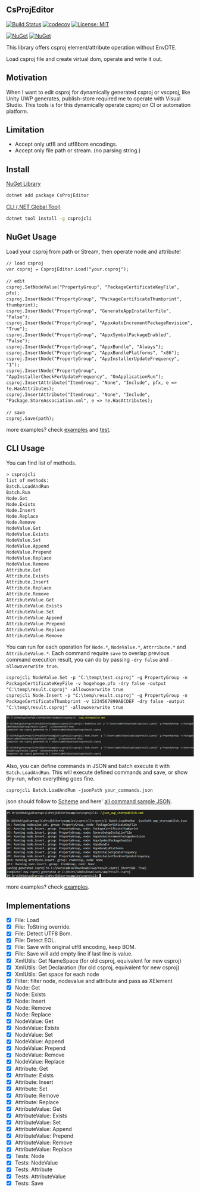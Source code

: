 ## CsProjEditor

[![Build Status](https://cloud.drone.io/api/badges/guitarrapc/CsProjEditor/status.svg)](https://cloud.drone.io/guitarrapc/CsProjEditor) [![codecov](https://codecov.io/gh/guitarrapc/CsProjEditor/branch/master/graph/badge.svg)](https://codecov.io/gh/guitarrapc/CsProjEditor) [![License: MIT](https://img.shields.io/badge/License-MIT-blue.svg)](LICENSE) 

[![NuGet](https://img.shields.io/nuget/v/CsProjEditor.svg?label=CsProjEditor%20nuget)](https://www.nuget.org/packages/CsProjEditor) [![NuGet](https://img.shields.io/nuget/v/csprojcli.svg?label=csprojcli%20nuget)](https://www.nuget.org/packages/csprojcli)

This library offers csproj element/attribute operation without EnvDTE.

Load csproj file and create virtual dom, operate and write it out.

## Motivation

When I want to edit csproj for dynamically generated csproj or vscproj, like Unity UWP generates, publish-store required me to operate with Visual Studio.
This tools is for this dynamically operate csproj on CI or automation platform.

## Limitation

* Accept only utf8 and utf8bom encodings.
* Accept only file path or stream. (no parsing string.)

## Install

[NuGet Library](https://www.nuget.org/packages/CsProjEditor/)

```bash
dotnet add package CsProjEditor
```

[CLI (.NET Global Tool)](https://www.nuget.org/packages/csprojcli/)

```bash
dotnet tool install -g csprojcli
```

## NuGet Usage

Load your csproj from path or Stream, then operate node and attribute!

```chsarp
// load csproj
var csproj = CsprojEditor.Load("your.csproj");

// edit
csproj.SetNodeValue("PropertyGroup", "PackageCertificateKeyFile", pfx);
csproj.InsertNode("PropertyGroup", "PackageCertificateThumbprint", thumbprint);
csproj.InsertNode("PropertyGroup", "GenerateAppInstallerFile", "False");
csproj.InsertNode("PropertyGroup", "AppxAutoIncrementPackageRevision", "True");
csproj.InsertNode("PropertyGroup", "AppxSymbolPackageEnabled", "False");
csproj.InsertNode("PropertyGroup", "AppxBundle", "Always");
csproj.InsertNode("PropertyGroup", "AppxBundlePlatforms", "x86");
csproj.InsertNode("PropertyGroup", "AppInstallerUpdateFrequency", "1");
csproj.InsertNode("PropertyGroup", "AppInstallerCheckForUpdateFrequency", "OnApplicationRun");
csproj.InsertAttribute("ItemGroup", "None", "Include", pfx, e => !e.HasAttributes);
csproj.InsertAttribute("ItemGroup", "None", "Include", "Package.StoreAssociation.xml", e => !e.HasAttributes);

// save
csproj.Save(path);
```

more examples? check [examples](https://github.com/guitarrapc/CsProjEditor/tree/master/examples/CsProjEditorSample) and [test](https://github.com/guitarrapc/CsProjEditor/tree/master/tests/CsProjEditor.Tests).

## CLI Usage

You can find list of methods.

```
> csprojcli
list of methods:
Batch.LoadAndRun
Batch.Run
Node.Get
Node.Exists
Node.Insert
Node.Replace
Node.Remove
NodeValue.Get
NodeValue.Exists
NodeValue.Set
NodeValue.Append
NodeValue.Prepend
NodeValue.Replace
NodeValue.Remove
Attribute.Get
Attribute.Exists
Attribute.Insert
Attribute.Replace
Attribute.Remove
AttributeValue.Get
AttributeValue.Exists
AttributeValue.Set
AttributeValue.Append
AttributeValue.Prepend
AttributeValue.Replace
AttributeValue.Remove
```

You can run for each operation for `Node.*`, `NodeValue.*`, `Attrribute.*` and `AttributeValue.*`. 
Each command require `save` to overlap previous command execution result, you can do by passing `-dry false` and `-allowoverwrite true`.

```
csprojcli NodeValue.Set -p "C:\temp\test.csproj" -g PropertyGroup -n PackageCertificateKeyFile -v hogehoge.pfx -dry false -output "C:\temp\result.csproj" -allowoverwrite true
csprojcli Node.Insert -p "C:\temp\result.csproj" -g PropertyGroup -n PackageCertificateThumbprint -v 1234567890ABCDEF -dry false -output "C:\temp\result.csproj" -allowoverwrite true
```

![](docs/csprojcli_each_sample.png)


Also, you can define commands in JSON and batch execute it with `Batch.LoadAndRun`.
This will execute defined commands and save, or show dry-run, when everything goes fine.

```
csprojcli Batch.LoadAndRun -jsonPath your_commands.json
```

json should follow to [Scheme](https://github.com/guitarrapc/CsProjEditor/blob/master/src/csprojcli/scheme.json) and here' [all command sample JSON](https://github.com/guitarrapc/CsProjEditor/blob/master/src/csprojcli/sample.json).

![](docs/csprojcli_batch_sample.png)

more examples? check [examples](https://github.com/guitarrapc/CsProjEditor/tree/master/examples/csprojcli).

## Implementations

* [x] File: Load
* [x] File: ToString override.
* [x] File: Detect UTF8 Bom.
* [x] File: Detect EOL.
* [x] File: Save with original utf8 encoding, keep BOM.
* [x] File: Save will add empty line if last line is value.
* [x] XmlUtils: Get NameSpace (for old csproj, equivalent for new csproj)
* [x] XmlUtils: Get Declaration (for old csproj, equivalent for new csproj)
* [x] XmlUtils: Get space for each node
* [x] Filter: filter node, nodevalue and attribute and pass as XElement
* [x] Node: Get
* [x] Node: Exists
* [x] Node: Insert
* [x] Node: Remove
* [x] Node: Replace
* [x] NodeValue: Get
* [x] NodeValue: Exists
* [x] NodeValue: Set
* [x] NodeValue: Append
* [x] NodeValue: Prepend
* [x] NodeValue: Remove
* [x] NodeValue: Replace
* [x] Attribute: Get
* [x] Attribute: Exists
* [x] Attribute: Insert
* [x] Attribute: Set
* [x] Attribute: Remove
* [x] Attribute: Replace
* [x] AttributeValue: Get
* [x] AttributeValue: Exists
* [x] AttributeValue: Set
* [x] AttributeValue: Append
* [x] AttributeValue: Prepend
* [x] AttributeValue: Remove
* [x] AttributeValue: Replace
* [x] Tests: Node
* [x] Tests: NodeValue
* [x] Tests: Attribute
* [x] Tests: AttributeValue
* [x] Tests: Save
